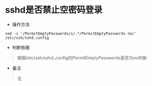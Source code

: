 # sshd是否禁止空密码登录

- 操作方法
```
sed -i '/PermitEmptyPasswords/s/.*/PermitEmptyPasswords no/' /etc/ssh/sshd_config
```

- 判断依据
> 根据/etc/ssh/sshd_config的PermitEmptyPasswords是否为no判断

- 备注
> 无